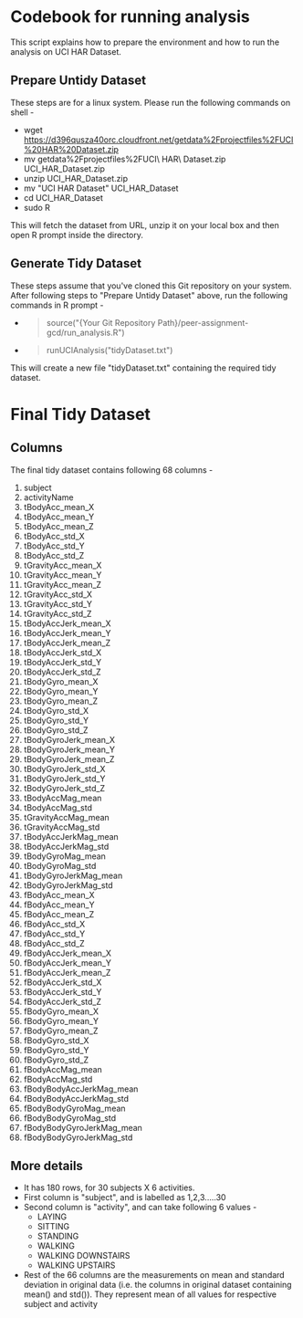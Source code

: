 Codebook for running analysis
===============================

This script explains how to prepare the environment and how to run the analysis on UCI HAR Dataset.

Prepare Untidy Dataset
--------------
These steps are for a linux system. Please run the following commands on shell -

* wget https://d396qusza40orc.cloudfront.net/getdata%2Fprojectfiles%2FUCI%20HAR%20Dataset.zip
* mv getdata%2Fprojectfiles%2FUCI\ HAR\ Dataset.zip UCI_HAR_Dataset.zip
* unzip UCI_HAR_Dataset.zip
* mv "UCI HAR Dataset" UCI_HAR_Dataset
* cd UCI_HAR_Dataset
* sudo R

This will fetch the dataset from URL, unzip it on your local box and then open R prompt inside the directory.


Generate Tidy Dataset
----------------
These steps assume that you've cloned this Git repository on your system. After following steps to "Prepare Untidy Dataset" above, run the following commands in R prompt -

* > source("{Your Git Repository Path}/peer-assignment-gcd/run_analysis.R")
* > runUCIAnalysis("tidyDataset.txt")

This will create a new file "tidyDataset.txt" containing the required tidy dataset.


Final Tidy Dataset
===================

Columns
--------

The final tidy dataset contains following 68 columns -

1. subject
2. activityName
3. tBodyAcc_mean_X
4. tBodyAcc_mean_Y
5. tBodyAcc_mean_Z
6. tBodyAcc_std_X
7. tBodyAcc_std_Y
8. tBodyAcc_std_Z
9. tGravityAcc_mean_X
10. tGravityAcc_mean_Y
11. tGravityAcc_mean_Z
12. tGravityAcc_std_X
13. tGravityAcc_std_Y
14. tGravityAcc_std_Z
15. tBodyAccJerk_mean_X
16. tBodyAccJerk_mean_Y
17. tBodyAccJerk_mean_Z
18. tBodyAccJerk_std_X
19. tBodyAccJerk_std_Y
20. tBodyAccJerk_std_Z
21. tBodyGyro_mean_X
22. tBodyGyro_mean_Y
23. tBodyGyro_mean_Z
24. tBodyGyro_std_X
25. tBodyGyro_std_Y
26. tBodyGyro_std_Z
27. tBodyGyroJerk_mean_X
28. tBodyGyroJerk_mean_Y
29. tBodyGyroJerk_mean_Z
30. tBodyGyroJerk_std_X
31. tBodyGyroJerk_std_Y
32. tBodyGyroJerk_std_Z
33. tBodyAccMag_mean
34. tBodyAccMag_std
35. tGravityAccMag_mean
36. tGravityAccMag_std
37. tBodyAccJerkMag_mean
38. tBodyAccJerkMag_std
39. tBodyGyroMag_mean
40. tBodyGyroMag_std
41. tBodyGyroJerkMag_mean
42. tBodyGyroJerkMag_std
43. fBodyAcc_mean_X
44. fBodyAcc_mean_Y
45. fBodyAcc_mean_Z
46. fBodyAcc_std_X
47. fBodyAcc_std_Y
48. fBodyAcc_std_Z
49. fBodyAccJerk_mean_X
50. fBodyAccJerk_mean_Y
51. fBodyAccJerk_mean_Z
52. fBodyAccJerk_std_X
53. fBodyAccJerk_std_Y
54. fBodyAccJerk_std_Z
55. fBodyGyro_mean_X
56. fBodyGyro_mean_Y
57. fBodyGyro_mean_Z
58. fBodyGyro_std_X
59. fBodyGyro_std_Y
60. fBodyGyro_std_Z
61. fBodyAccMag_mean
62. fBodyAccMag_std
63. fBodyBodyAccJerkMag_mean
64. fBodyBodyAccJerkMag_std
65. fBodyBodyGyroMag_mean
66. fBodyBodyGyroMag_std
67. fBodyBodyGyroJerkMag_mean
68. fBodyBodyGyroJerkMag_std

More details
---------------

* It has 180 rows, for 30 subjects X 6 activities.
* First column is "subject", and is labelled as 1,2,3.....30
* Second column is "activity", and can take following 6 values -
  * LAYING
  * SITTING
  * STANDING
  * WALKING
  * WALKING DOWNSTAIRS
  * WALKING UPSTAIRS
* Rest of the 66 columns are the measurements on mean and standard deviation in original data (i.e. the columns in original dataset containing mean() and std()). They represent mean of all values for respective subject and activity

